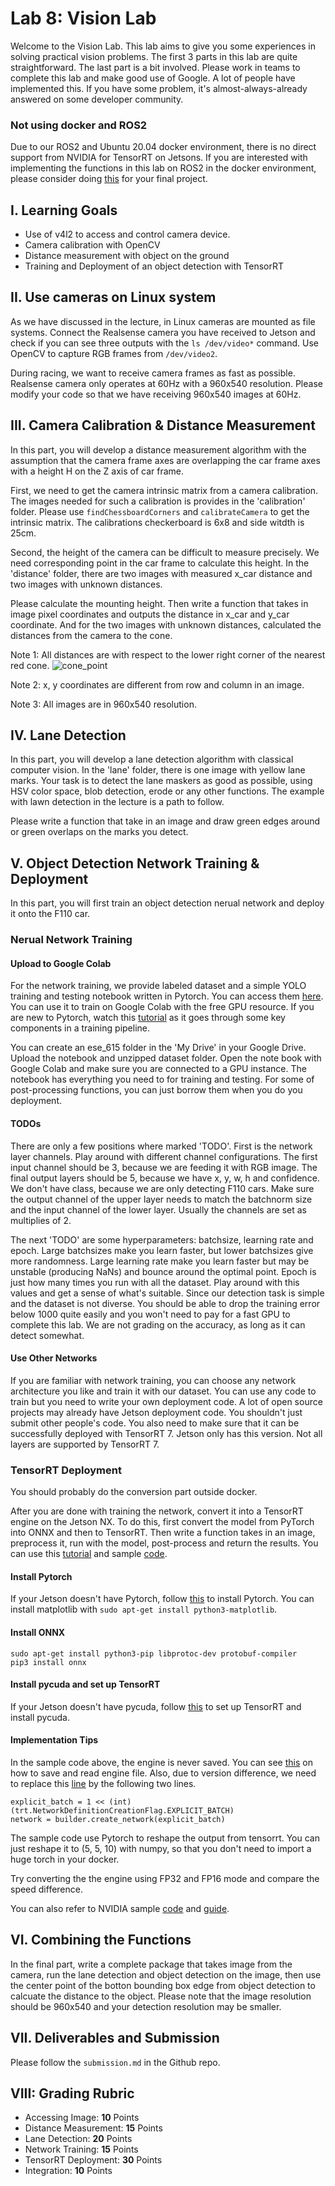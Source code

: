 # Lab 8: Vision Lab

Welcome to the Vision Lab. This lab aims to give you some experiences in solving practical vision problems. The first 3 parts in this lab are quite straightforward. The last part is a bit involved. Please work in teams to complete this lab and make good use of Google. A lot of people have implemented this. If you have some problem, it's almost-always-already answered on some developer community.

### Not using docker and ROS2

Due to our ROS2 and Ubuntu 20.04 docker environment, there is no direct support from NVIDIA for TensorRT on Jetsons. If you are interested with implementing the functions in this lab on ROS2 in the docker environment, please consider doing [this](https://github.com/dusty-nv/jetson-inference/issues/936) for your final project.

## I. Learning Goals

- Use of v4l2 to access and control camera device.
- Camera calibration with OpenCV
- Distance measurement with object on the ground
- Training and Deployment of an object detection with TensorRT

## II. Use cameras on Linux system

As we have discussed in the lecture, in Linux cameras are mounted as file systems. Connect the Realsense camera you have received to Jetson and check if you can see three outputs with the `ls /dev/video*` command. Use OpenCV to capture RGB frames from `/dev/video2`.

During racing, we want to receive camera frames as fast as possible. Realsense camera only operates at 60Hz with a 960x540 resolution. Please modify your code so that we have receiving 960x540 images at 60Hz.

<!-- Then write a ROS2 node that captures RGB frame from the Realsense camera and publish it onto `/rgb_img` channel using `sensor_msgs/Image` message type. -->

## III. Camera Calibration & Distance Measurement

In this part, you will develop a distance measurement algorithm with the assumption that the camera frame axes are overlapping the car frame axes with a height H on the Z axis of car frame.

First, we need to get the camera intrinsic matrix from a camera calibration. The images needed for such a calibration is provides in the 'calibration' folder. Please use `findChessboardCorners` and `calibrateCamera` to get the intrinsic matrix. The calibrations checkerboard is 6x8 and side witdth is 25cm.

Second, the height of the camera can be difficult to measure precisely. We need corresponding point in the car frame to calculate this height. In the 'distance' folder, there are two images with measured x_car distance and two images with unknown distances. 

Please calculate the mounting height. Then write a function that takes in image pixel coordinates and outputs the distance in x_car and y_car coordinate. And for the two images with unknown distances, calculated the distances from the camera to the cone. 

Note 1: All distances are with respect to the lower right corner of the nearest red cone.
![cone_point](imgs/cone_point.png)

Note 2: x, y coordinates are different from row and column in an image.

Note 3: All images are in 960x540 resolution.

<!-- ![](https://latex.codecogs.com/svg.latex?b) -->

## IV. Lane Detection

In this part, you will develop a lane detection algorithm with classical computer vision. In the 'lane' folder, there is one image with yellow lane marks. Your task is to detect the lane maskers as good as possible, using HSV color space, blob detection, erode or any other functions. The example with lawn detection in the lecture is a path to follow.

Please write a function that take in an image and draw green edges around or green overlaps on the marks you detect.

## V. Object Detection Network Training & Deployment

In this part, you will first train an object detection nerual network and deploy it onto the F110 car. 

### Nerual Network Training

#### Upload to Google Colab

For the network training, we provide labeled dataset and a simple YOLO training and testing notebook written in Pytorch. You can access them [here](TODO). You can use it to train on Google Colab with the free GPU resource. If you are new to Pytorch, watch this [tutorial](https://www.youtube.com/watch?v=Jy4wM2X21u0) as it goes through some key components in a training pipeline.

You can create an ese_615 folder in the 'My Drive' in your Google Drive. Upload the notebook and unzipped dataset folder. Open the note book with Google Colab and make sure you are connected to a GPU instance. The notebook has everything you need to for training and testing. For some of post-processing functions, you can just borrow them when you do you deployment.

#### TODOs

There are only a few positions where marked 'TODO'. First is the network layer channels. Play around with different channel configurations. The first input channel should be 3, because we are feeding it with RGB image. The final output layers should be 5, because we have x, y, w, h and confidence. We don't have class, because we are only detecting F110 cars. Make sure the output channel of the upper layer needs to match the batchnorm size and the input channel of the lower layer. Usually the channels are set as multiplies of 2.

The next 'TODO' are some hyperparameters: batchsize, learning rate and epoch. Large batchsizes make you learn faster, but lower batchsizes give more randomness. Large learning rate make you learn faster but may be unstable (producing NaNs) and bounce around the optimal point. Epoch is just how many times you run with all the dataset. Play around with this values and get a sense of what's suitable. Since our detection task is simple and the dataset is not diverse. You should be able to drop the training error below 1000 quite easily and you won't need to pay for a fast GPU to complete this lab. We are not grading on the accuracy, as long as it can detect somewhat.

#### Use Other Networks

If you are familiar with network training, you can choose any network architecture you like and train it with our dataset. You can use any code to train but you need to write your own deployment code. A lot of open source projects may already have Jetson deployment code. You shouldn't just submit other people's code. You also need to make sure that it can be successfully deployed with TensorRT 7. Jetson only has this version. Not all layers are supported by TensorRT 7.

### TensorRT Deployment
You should probably do the conversion part outside docker.

After you are done with training the network, convert it into a TensorRT engine on the Jetson NX. To do this, first convert the model from PyTorch into ONNX and then to TensorRT. Then write a function takes in an image, preprocess it, run with the model, post-process and return the results. You can use this [tutorial](https://learnopencv.com/how-to-convert-a-model-from-pytorch-to-tensorrt-and-speed-up-inference/) and sample [code](https://github.com/spmallick/learnopencv/tree/master/PyTorch-ONNX-TensorRT).

#### Install Pytorch
If your Jetson doesn't have Pytorch, follow [this](https://forums.developer.nvidia.com/t/pytorch-for-jetson-version-1-10-now-available/72048) to install Pytorch.
You can install matplotlib with `sudo apt-get install python3-matplotlib`.

#### Install ONNX
```
sudo apt-get install python3-pip libprotoc-dev protobuf-compiler
pip3 install onnx
```

#### Install pycuda and set up TensorRT
If your Jetson doesn't have pycuda, follow [this](https://docs.donkeycar.com/guide/robot_sbc/tensorrt_jetson_nano/) to set up TensorRT and install pycuda.

#### Implementation Tips

In the sample code above, the engine is never saved. You can see [this](https://github.com/NVIDIA-AI-IOT/torch2trt/issues/233) on how to save and read engine file. Also, due to version difference, we need to replace this [line](https://github.com/spmallick/learnopencv/blob/a18fa4e1a255f58700b3c4687e425cabd58c41bf/PyTorch-ONNX-TensorRT/trt_inference.py#L17) by the following two lines.
```
explicit_batch = 1 << (int)(trt.NetworkDefinitionCreationFlag.EXPLICIT_BATCH)
network = builder.create_network(explicit_batch)
```
The sample code use Pytorch to reshape the output from tensorrt. You can just reshape it to (5, 5, 10) with numpy, so that you don't need to import a huge torch in your docker.

Try converting the the engine using FP32 and FP16 mode and compare the speed difference.

You can also refer to NVIDIA sample [code](https://github.com/NVIDIA/TensorRT/tree/main/samples/python) and [guide](https://docs.nvidia.com/deeplearning/tensorrt/sample-support-guide/index.html).
 
## VI. Combining the Functions

In the final part, write a complete package that takes image from the camera, run the lane detection and object detection on the image, then use the center point of the botton bounding box edge from object detection to calcuate the distance to the object. Please note that the image resolution should be 960x540 and your detection resolution may be smaller.

<!-- In the final part, we will write another ROS node that subscribes to `/rgb_img` channel for an image. Run the lane detection and object detection on the image. Then use the center point of the botton bounding box edge from object detection to calcuate the distance to the object. Please note that the image resolution should be 960x540 and your detection resolution is smaller. -->

<!-- Publish the result image with lane detection and object detection indicators to the `/det_img` channel. Publish the distance to detections to the `/det_distance` channel. -->

## VII. Deliverables and Submission

Please follow the `submission.md` in the Github repo.

## VIII: Grading Rubric

- Accessing Image: **10** Points
- Distance Measurement: **15** Points
- Lane Detection: **20** Points
- Network Training: **15** Points
- TensorRT Deployment: **30** Points
- Integration: **10** Points
